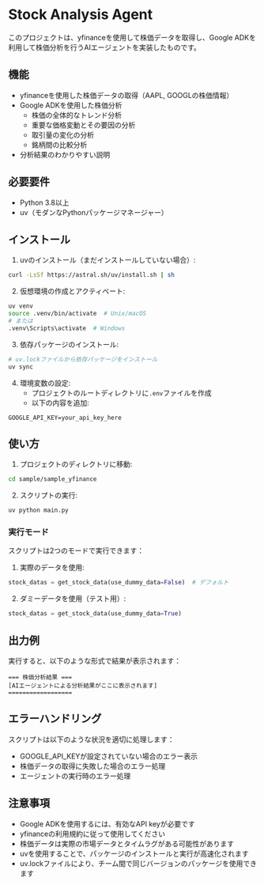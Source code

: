 # Stock Analysis Agent

このプロジェクトは、yfinanceを使用して株価データを取得し、Google ADKを利用して株価分析を行うAIエージェントを実装したものです。

## 機能

- yfinanceを使用した株価データの取得（AAPL, GOOGLの株価情報）
- Google ADKを使用した株価分析
  - 株価の全体的なトレンド分析
  - 重要な価格変動とその要因の分析
  - 取引量の変化の分析
  - 銘柄間の比較分析
- 分析結果のわかりやすい説明

## 必要要件

- Python 3.8以上
- uv（モダンなPythonパッケージマネージャー）

## インストール

1. uvのインストール（まだインストールしていない場合）:
```bash
curl -LsSf https://astral.sh/uv/install.sh | sh
```

2. 仮想環境の作成とアクティベート:
```bash
uv venv
source .venv/bin/activate  # Unix/macOS
# または
.venv\Scripts\activate  # Windows
```

3. 依存パッケージのインストール:
```bash
# uv.lockファイルから依存パッケージをインストール
uv sync
```

4. 環境変数の設定:
   - プロジェクトのルートディレクトリに`.env`ファイルを作成
   - 以下の内容を追加:
```
GOOGLE_API_KEY=your_api_key_here
```

## 使い方

1. プロジェクトのディレクトリに移動:
```bash
cd sample/sample_yfinance
```

2. スクリプトの実行:
```bash
uv python main.py
```

### 実行モード

スクリプトは2つのモードで実行できます：

1. 実際のデータを使用:
```python
stock_datas = get_stock_data(use_dummy_data=False)  # デフォルト
```

2. ダミーデータを使用（テスト用）:
```python
stock_datas = get_stock_data(use_dummy_data=True)
```

## 出力例

実行すると、以下のような形式で結果が表示されます：

```
=== 株価分析結果 ===
[AIエージェントによる分析結果がここに表示されます]
==================
```

## エラーハンドリング

スクリプトは以下のような状況を適切に処理します：

- GOOGLE_API_KEYが設定されていない場合のエラー表示
- 株価データの取得に失敗した場合のエラー処理
- エージェントの実行時のエラー処理

## 注意事項

- Google ADKを使用するには、有効なAPI keyが必要です
- yfinanceの利用規約に従って使用してください
- 株価データは実際の市場データとタイムラグがある可能性があります
- uvを使用することで、パッケージのインストールと実行が高速化されます
- uv.lockファイルにより、チーム間で同じバージョンのパッケージを使用できます
